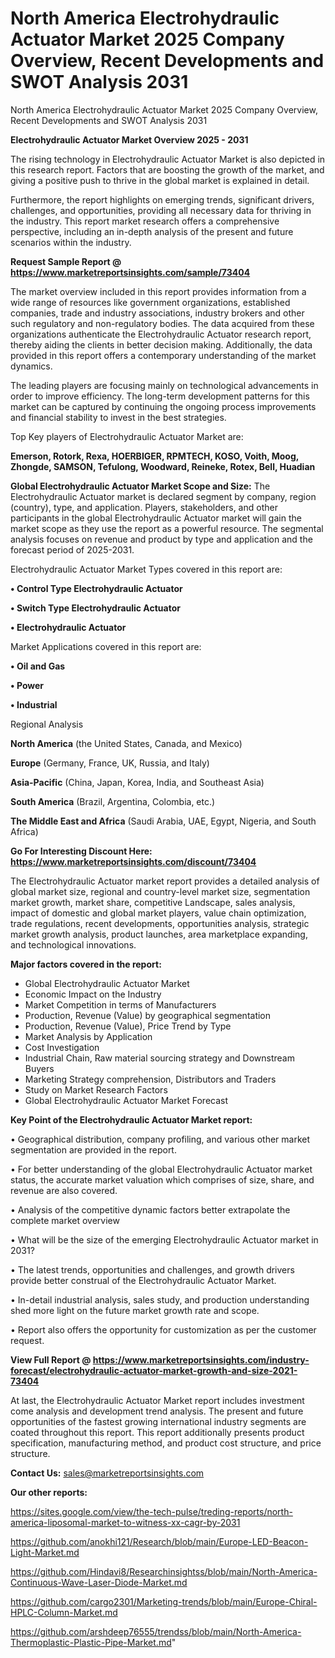 # North America Electrohydraulic Actuator Market 2025 Company Overview, Recent Developments and SWOT Analysis 2031
North America Electrohydraulic Actuator Market 2025 Company Overview, Recent Developments and SWOT Analysis 2031

<Strong> Electrohydraulic Actuator Market Overview 2025 - 2031</strong>

The rising technology in Electrohydraulic Actuator Market is also depicted in this research report. Factors that are boosting the growth of the market, and giving a positive push to thrive in the global market is explained in detail.

Furthermore, the report highlights on emerging trends, significant drivers, challenges, and opportunities, providing all necessary data for thriving in the industry. This report market research offers a comprehensive perspective, including an in-depth analysis of the present and future scenarios within the industry.

<strong>Request Sample Report @ <a href=https://www.marketreportsinsights.com/sample/73404>https://www.marketreportsinsights.com/sample/73404</a></strong>

The market overview included in this report provides information from a wide range of resources like government organizations, established companies, trade and industry associations, industry brokers and other such regulatory and non-regulatory bodies. The data acquired from these organizations authenticate the Electrohydraulic Actuator research report, thereby aiding the clients in better decision making. Additionally, the data provided in this report offers a contemporary understanding of the market dynamics.

The leading players are focusing mainly on technological advancements in order to improve efficiency. The long-term development patterns for this market can be captured by continuing the ongoing process improvements and financial stability to invest in the best strategies.

Top Key players of Electrohydraulic Actuator Market are:

<strong>Emerson, Rotork, Rexa, HOERBIGER, RPMTECH, KOSO, Voith, Moog, Zhongde, SAMSON, Tefulong, Woodward, Reineke, Rotex, Bell, Huadian</strong>

<strong><b>Global Electrohydraulic Actuator Market Scope and Size:</b></strong>
The Electrohydraulic Actuator market is declared segment by company, region (country), type, and application. Players, stakeholders, and other participants in the global Electrohydraulic Actuator market will gain the market scope as they use the report as a powerful resource. The segmental analysis focuses on revenue and product by type and application and the forecast period of 2025-2031.

Electrohydraulic Actuator Market Types covered in this report are:

<strong>• Control Type Electrohydraulic Actuator

• Switch Type Electrohydraulic Actuator

• Electrohydraulic Actuator</strong>

Market Applications covered in this report are:

<strong>• Oil and Gas

• Power

• Industrial</strong> 

Regional Analysis

<strong>North America</strong> (the United States, Canada, and Mexico)

<strong>Europe</strong> (Germany, France, UK, Russia, and Italy)

<strong>Asia-Pacific</strong> (China, Japan, Korea, India, and Southeast Asia)

<strong>South America</strong> (Brazil, Argentina, Colombia, etc.)

<strong>The Middle East and Africa</strong> (Saudi Arabia, UAE, Egypt, Nigeria, and South Africa)

<strong>Go For Interesting Discount Here: <a href=https://www.marketreportsinsights.com/discount/73404>https://www.marketreportsinsights.com/discount/73404</a></strong>

The Electrohydraulic Actuator market report provides a detailed analysis of global market size, regional and country-level market size, segmentation market growth, market share, competitive Landscape, sales analysis, impact of domestic and global market players, value chain optimization, trade regulations, recent developments, opportunities analysis, strategic market growth analysis, product launches, area marketplace expanding, and technological innovations.

<strong><b>Major factors covered in the report:</b></strong>
<ul>
  <li>Global Electrohydraulic Actuator Market </li>
  <li>Economic Impact on the Industry</li>
  <li>Market Competition in terms of Manufacturers</li>
  <li>Production, Revenue (Value) by geographical segmentation</li>
  <li>Production, Revenue (Value), Price Trend by Type</li>
  <li>Market Analysis by Application</li>
  <li>Cost Investigation</li>
  <li>Industrial Chain, Raw material sourcing strategy and Downstream Buyers</li>
  <li>Marketing Strategy comprehension, Distributors and Traders</li>
  <li>Study on Market Research Factors</li>
  <li>Global Electrohydraulic Actuator Market Forecast</li>
</ul>

<strong><b>Key Point of the Electrohydraulic Actuator Market report:</b></strong>

• Geographical distribution, company profiling, and various other market segmentation are provided in the report.

• For better understanding of the global Electrohydraulic Actuator market status, the accurate market valuation which comprises of size, share, and revenue are also covered.

• Analysis of the competitive dynamic factors better extrapolate the complete market overview

• What will be the size of the emerging Electrohydraulic Actuator market in 2031?

• The latest trends, opportunities and challenges, and growth drivers provide better construal of the Electrohydraulic Actuator Market.

• In-detail industrial analysis, sales study, and production understanding shed more light on the future market growth rate and scope.

• Report also offers the opportunity for customization as per the customer request.

<strong><b>View Full Report @ <a href=https://www.marketreportsinsights.com/industry-forecast/electrohydraulic-actuator-market-growth-and-size-2021-73404>https://www.marketreportsinsights.com/industry-forecast/electrohydraulic-actuator-market-growth-and-size-2021-73404</a></b></strong>


At last, the Electrohydraulic Actuator Market report includes investment come analysis and development trend analysis. The present and future opportunities of the fastest growing international industry segments are coated throughout this report. This report additionally presents product specification, manufacturing method, and product cost structure, and price structure.

<strong>Contact Us:</strong>
sales@marketreportsinsights.com

<strong>Our other reports:</strong>

<a href=https://sites.google.com/view/the-tech-pulse/treding-reports/north-america-liposomal-market-to-witness-xx-cagr-by-2031>https://sites.google.com/view/the-tech-pulse/treding-reports/north-america-liposomal-market-to-witness-xx-cagr-by-2031</a>

<a href=https://github.com/anokhi121/Research/blob/main/Europe-LED-Beacon-Light-Market.md>https://github.com/anokhi121/Research/blob/main/Europe-LED-Beacon-Light-Market.md</a>

<a href=https://github.com/Hindavi8/Researchinsightss/blob/main/North-America-Continuous-Wave-Laser-Diode-Market.md>https://github.com/Hindavi8/Researchinsightss/blob/main/North-America-Continuous-Wave-Laser-Diode-Market.md</a>

<a href=https://github.com/cargo2301/Marketing-trends/blob/main/Europe-Chiral-HPLC-Column-Market.md>https://github.com/cargo2301/Marketing-trends/blob/main/Europe-Chiral-HPLC-Column-Market.md</a>

<a href=https://github.com/arshdeep76555/trendss/blob/main/North-America-Thermoplastic-Plastic-Pipe-Market.md>https://github.com/arshdeep76555/trendss/blob/main/North-America-Thermoplastic-Plastic-Pipe-Market.md</a>"
